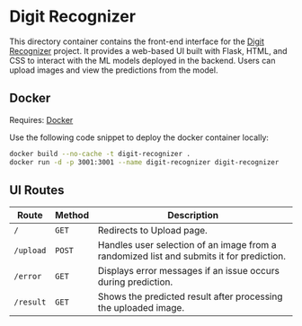 # Digit Recognizer

This directory container contains the front-end interface for the [Digit Recognizer](https://github.com/preetham-ganesh/digit-recognizer) project. It provides a web-based UI built with Flask, HTML, and CSS to interact with the ML models deployed in the backend. Users can upload images and view the predictions from the model.

## Docker

Requires: [Docker](https://www.docker.com)

Use the following code snippet to deploy the docker container locally:

```bash
docker build --no-cache -t digit-recognizer .
docker run -d -p 3001:3001 --name digit-recognizer digit-recognizer
```

## UI Routes

| Route     | Method | Description                                                                              |
| --------- | ------ | ---------------------------------------------------------------------------------------- |
| `/`       | `GET`  | Redirects to Upload page.                                                                |
| `/upload` | `POST` | Handles user selection of an image from a randomized list and submits it for prediction. |
| `/error`  | `GET`  | Displays error messages if an issue occurs during prediction.                            |
| `/result` | `GET`  | Shows the predicted result after processing the uploaded image.                          |
